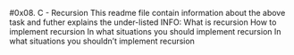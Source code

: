 #0x08. C - Recursion
This readme file contain information about the above task
and futher explains the under-listed
INFO:
What is recursion
How to implement recursion
In what situations you should implement recursion
In what situations you shouldn’t implement recursion
